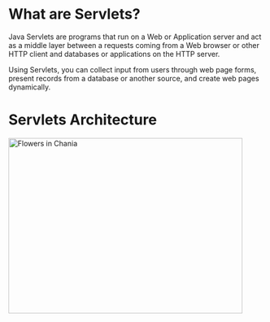 <html>
<body>
<h1>What are Servlets?</h1>
<p>Java Servlets are programs that run on a Web or Application server and act as a middle layer between a requests coming from a Web browser or other HTTP client and databases or applications on the HTTP server.</p>
<p>Using Servlets, you can collect input from users through web page forms, present records from a database or another source, and create web pages dynamically.</p>
  <h1>Servlets Architecture</h1>
  <img src="img_chania.jpg" alt="Flowers in Chania" width="460" height="345">
</body>
</html>
